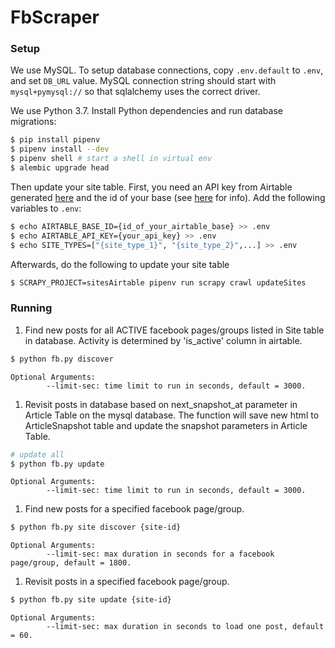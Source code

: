 # FbScraper

### Setup

We use MySQL.  To setup database connections, copy `.env.default` to `.env`, and set `DB_URL` value.  MySQL connection string should start with `mysql+pymysql://` so that sqlalchemy uses the correct driver.

We use Python 3.7.  Install Python dependencies and run database migrations:

```sh
$ pip install pipenv
$ pipenv install --dev
$ pipenv shell # start a shell in virtual env
$ alembic upgrade head
```

Then update your site table.  First, you need an API key from Airtable generated [here](https://airtable.com/account) and the id of your base (see [here](https://airtable.com/api) for info).  Add the following variables to `.env`:
```sh
$ echo AIRTABLE_BASE_ID={id_of_your_airtable_base} >> .env
$ echo AIRTABLE_API_KEY={your_api_key} >> .env
$ echo SITE_TYPES=["{site_type_1}", "{site_type_2}",...] >> .env
```
Afterwards, do the following to update your site table
```sh
$ SCRAPY_PROJECT=sitesAirtable pipenv run scrapy crawl updateSites
```

### Running
1. Find new posts for all ACTIVE facebook pages/groups listed in Site table in database. Activity is determined by 'is_active' column in airtable.
```sh
$ python fb.py discover
```
    Optional Arguments:
            --limit-sec: time limit to run in seconds, default = 3000.

1. Revisit posts in database based on next_snapshot_at parameter in Article Table on the mysql database.
The function will save new html to ArticleSnapshot table and update the snapshot parameters in Article Table.
```sh
# update all
$ python fb.py update
```
    Optional Arguments:
            --limit-sec: time limit to run in seconds, default = 3000.


1. Find new posts for a specified facebook page/group.
```sh
$ python fb.py site discover {site-id}
```
    Optional Arguments:
            --limit-sec: max duration in seconds for a facebook page/group, default = 1800.
            
1. Revisit posts in a specified facebook page/group.
```sh
$ python fb.py site update {site-id}
```
    Optional Arguments:
            --limit-sec: max duration in seconds to load one post, default = 60.